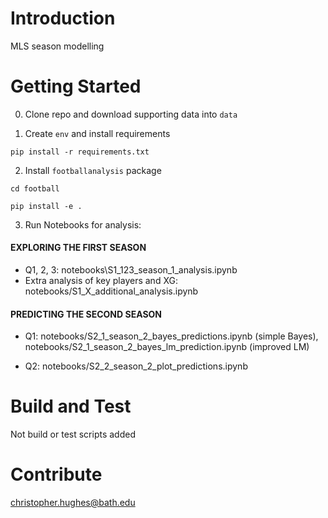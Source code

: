 # Introduction 
MLS season modelling

# Getting Started

0. Clone repo and download supporting data into `data`

1. Create `env` and install requirements 

```
pip install -r requirements.txt
```

2. Install `footballanalysis` package

```{python}
cd football

pip install -e .

```

3. Run Notebooks for analysis:

#### EXPLORING THE FIRST SEASON
* Q1, 2, 3: notebooks\S1_123_season_1_analysis.ipynb
* Extra analysis of key players and XG: notebooks/S1_X_additional_analysis.ipynb

#### PREDICTING THE SECOND SEASON
* Q1: notebooks/S2_1_season_2_bayes_predictions.ipynb (simple Bayes), notebooks/S2_1_season_2_bayes_lm_prediction.ipynb (improved LM)

* Q2: notebooks/S2_2_season_2_plot_predictions.ipynb



# Build and Test
Not build or test scripts added

# Contribute

christopher.hughes@bath.edu